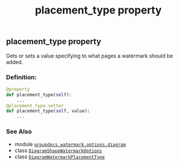 ﻿---
title: placement_type property
second_title: GroupDocs.Watermark for Python via .NET API References
description: 
type: docs
url: /python-net/groupdocs.watermark.options.diagram/diagramshapewatermarkoptions/placement_type/
is_root: false
weight: 50
---

## placement_type property


Gets or sets a value specifying to what pages a watermark should be added.
### Definition:
```python
@property
def placement_type(self):
    ...
@placement_type.setter
def placement_type(self, value):
    ...
```

### See Also
* module [`groupdocs.watermark.options.diagram`](../../)
* class [`DiagramShapeWatermarkOptions`](/watermark/python-net/groupdocs.watermark.options.diagram/diagramshapewatermarkoptions)
* class [`DiagramWatermarkPlacementType`](/watermark/python-net/groupdocs.watermark.contents.diagram/diagramwatermarkplacementtype)

